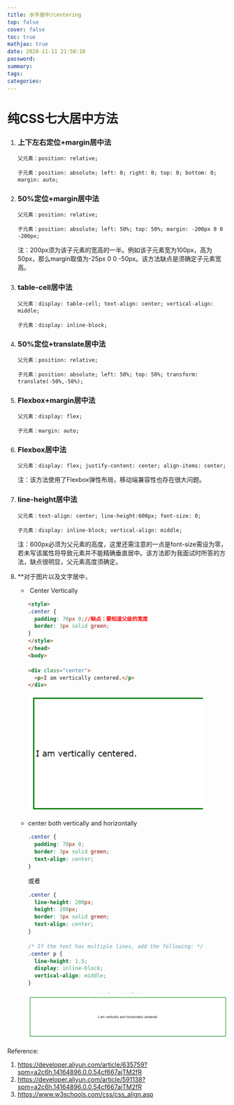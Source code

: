 ```yaml
---
title: 水平居中/centering
top: false
cover: false
toc: true
mathjax: true
date: 2020-11-11 21:58:10
password:
summary:
tags:
categories:
---
```


# 纯CSS七大居中方法

1. ### **上下左右定位+margin居中法**

   ```
   父元素：position: relative;
   
   子元素：position: absolute; left: 0; right: 0; top: 0; bottom: 0; margin: auto;
   ```

   

2. ### **50%定位+margin居中法**

   ```
   父元素：position: relative;
   
   子元素：position: absolute; left: 50%; top: 50%; margin: -200px 0 0 -200px;
   ```

   注：200px须为该子元素的宽高的一半。例如该子元素宽为100px，高为50px，那么margin取值为-25px 0 0 -50px。该方法缺点是须确定子元素宽高。

3. ### **table-cell居中法**

   ```
   父元素：display: table-cell; text-align: center; vertical-align: middle;
   
   子元素：display: inline-block;
   ```

   

4. ### **50%定位+translate居中法**

   ```
   父元素：position: relative;
   
   子元素：position: absolute; left: 50%; top: 50%; transform: translate(-50%,-50%);
   ```

5. ### **Flexbox+margin居中法**

   ```
   父元素：display: flex;
   
   子元素：margin: auto;
   ```

6. ### **Flexbox居中法**

   ```
   父元素：display: flex; justify-content: center; align-items: center;
   ```

   注：该方法使用了Flexbox弹性布局，移动端兼容性也存在很大问题。

7. ### **line-height居中法**

   ```
   父元素：text-align: center; line-height:600px; font-size: 0;
   
   子元素：display: inline-block; vertical-align: middle;
   ```

   注：600px必须为父元素的高度，这里还需注意的一点是font-size需设为零，若未写该属性将导致元素并不能精确垂直居中。该方法即为我面试时所答的方法，缺点很明显，父元素高度须确定。

8. **对于图片以及文字居中，  

   - ​	Center Vertically

     ```html
     <style>
     .center {
       padding: 70px 0;//缺点：要知道父级的宽度
       border: 3px solid green;
     }
     </style>
     </head>
     <body>
     
     <div class="center">
       <p>I am vertically centered.</p>
     </div>
     ```

     ![1605106109638](水平居中-centering/1605106109638.png)

   - center both vertically and horizontally

     ```css
     .center {
       padding: 70px 0;
       border: 3px solid green;
       text-align: center;
     }
     ```

     或者

     ```css
     .center {
       line-height: 200px;
       height: 200px;
       border: 3px solid green;
       text-align: center;
     }
     
     /* If the text has multiple lines, add the following: */
     .center p {
       line-height: 1.5;
       display: inline-block;
       vertical-align: middle;
     }
     ```

     ![1605106167637](水平居中-centering/1605106167637.png)

     

Reference:

1. https://developer.aliyun.com/article/635759?spm=a2c6h.14164896.0.0.54cf667ajTM2fR
2. https://developer.aliyun.com/article/591138?spm=a2c6h.14164896.0.0.54cf667ajTM2fR
3. https://www.w3schools.com/css/css_align.asp